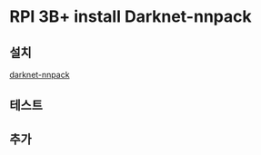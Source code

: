 # RPI 3B+ install Darknet-nnpack 

## 설치
  [darknet-nnpack](https://github.com/digitalbrain79/darknet-nnpack)
  
## 테스트

## 추가
